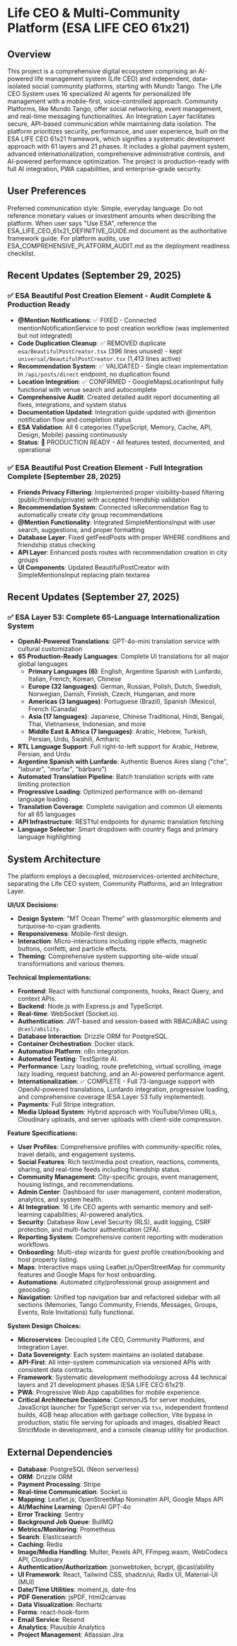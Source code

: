 # Life CEO & Multi-Community Platform (ESA LIFE CEO 61x21)

## Overview

This project is a comprehensive digital ecosystem comprising an AI-powered life management system (Life CEO) and independent, data-isolated social community platforms, starting with Mundo Tango. The Life CEO System uses 16 specialized AI agents for personalized life management with a mobile-first, voice-controlled approach. Community Platforms, like Mundo Tango, offer social networking, event management, and real-time messaging functionalities. An Integration Layer facilitates secure, API-based communication while maintaining data isolation. The platform prioritizes security, performance, and user experience, built on the ESA LIFE CEO 61x21 framework, which signifies a systematic development approach with 61 layers and 21 phases. It includes a global payment system, advanced internationalization, comprehensive administrative controls, and AI-powered performance optimization. The project is production-ready with full AI integration, PWA capabilities, and enterprise-grade security.

## User Preferences

Preferred communication style: Simple, everyday language.
Do not reference monetary values or investment amounts when describing the platform.
When user says "Use ESA", reference the ESA_LIFE_CEO_61x21_DEFINITIVE_GUIDE.md document as the authoritative framework guide.
For platform audits, use ESA_COMPREHENSIVE_PLATFORM_AUDIT.md as the deployment readiness checklist.

## Recent Updates (September 29, 2025)

### ✅ ESA Beautiful Post Creation Element - Audit Complete & Production Ready
- **@Mention Notifications**: ✅ FIXED - Connected mentionNotificationService to post creation workflow (was implemented but not integrated)
- **Code Duplication Cleanup**: ✅ REMOVED duplicate `esa/BeautifulPostCreator.tsx` (396 lines unused) - kept `universal/BeautifulPostCreator.tsx` (1,413 lines active)
- **Recommendation System**: ✅ VALIDATED - Single clean implementation in `/api/posts/direct` endpoint, no duplication found
- **Location Integration**: ✅ CONFIRMED - GoogleMapsLocationInput fully functional with venue search and autocomplete
- **Comprehensive Audit**: Created detailed audit report documenting all fixes, integrations, and system status
- **Documentation Updated**: Integration guide updated with @mention notification flow and completion status
- **ESA Validation**: All 6 categories (TypeScript, Memory, Cache, API, Design, Mobile) passing continuously
- **Status**: 🚀 PRODUCTION READY - All features tested, documented, and operational

### ✅ ESA Beautiful Post Creation Element - Full Integration Complete (September 28, 2025)
- **Friends Privacy Filtering**: Implemented proper visibility-based filtering (public/friends/private) with accepted friendship validation
- **Recommendation System**: Connected isRecommendation flag to automatically create city group recommendations
- **@Mention Functionality**: Integrated SimpleMentionsInput with user search, suggestions, and proper formatting
- **Database Layer**: Fixed getFeedPosts with proper WHERE conditions and friendship status checking
- **API Layer**: Enhanced posts routes with recommendation creation in city groups
- **UI Components**: Updated BeautifulPostCreator with SimpleMentionsInput replacing plain textarea

## Recent Updates (September 27, 2025)

### ✅ ESA Layer 53: Complete 65-Language Internationalization System
- **OpenAI-Powered Translations**: GPT-4o-mini translation service with cultural customization
- **65 Production-Ready Languages**: Complete UI translations for all major global languages
  - **Primary Languages (6)**: English, Argentine Spanish with Lunfardo, Italian, French, Korean, Chinese
  - **Europe (32 languages)**: German, Russian, Polish, Dutch, Swedish, Norwegian, Danish, Finnish, Czech, Hungarian, and more
  - **Americas (3 languages)**: Portuguese (Brazil), Spanish (Mexico), French (Canada)
  - **Asia (17 languages)**: Japanese, Chinese Traditional, Hindi, Bengali, Thai, Vietnamese, Indonesian, and more
  - **Middle East & Africa (7 languages)**: Arabic, Hebrew, Turkish, Persian, Urdu, Swahili, Amharic
- **RTL Language Support**: Full right-to-left support for Arabic, Hebrew, Persian, and Urdu
- **Argentine Spanish with Lunfardo**: Authentic Buenos Aires slang ("che", "laburar", "morfar", "bárbaro")
- **Automated Translation Pipeline**: Batch translation scripts with rate limiting protection
- **Progressive Loading**: Optimized performance with on-demand language loading
- **Translation Coverage**: Complete navigation and common UI elements for all 65 languages
- **API Infrastructure**: RESTful endpoints for dynamic translation fetching
- **Language Selector**: Smart dropdown with country flags and primary language highlighting

## System Architecture

The platform employs a decoupled, microservices-oriented architecture, separating the Life CEO system, Community Platforms, and an Integration Layer.

**UI/UX Decisions:**
- **Design System**: "MT Ocean Theme" with glassmorphic elements and turquoise-to-cyan gradients.
- **Responsiveness**: Mobile-first design.
- **Interaction**: Micro-interactions including ripple effects, magnetic buttons, confetti, and particle effects.
- **Theming**: Comprehensive system supporting site-wide visual transformations and various themes.

**Technical Implementations:**
- **Frontend**: React with functional components, hooks, React Query, and context APIs.
- **Backend**: Node.js with Express.js and TypeScript.
- **Real-time**: WebSocket (Socket.io).
- **Authentication**: JWT-based and session-based with RBAC/ABAC using `@casl/ability`.
- **Database Interaction**: Drizzle ORM for PostgreSQL.
- **Container Orchestration**: Docker stack.
- **Automation Platform**: n8n integration.
- **Automated Testing**: TestSprite AI.
- **Performance**: Lazy loading, route prefetching, virtual scrolling, image lazy loading, request batching, and an AI-powered performance agent.
- **Internationalization**: ✅ COMPLETE - Full 73-language support with OpenAI-powered translations, Lunfardo integration, progressive loading, and comprehensive coverage (ESA Layer 53 fully implemented).
- **Payments**: Full Stripe integration.
- **Media Upload System**: Hybrid approach with YouTube/Vimeo URLs, Cloudinary uploads, and server uploads with client-side compression.

**Feature Specifications:**
- **User Profiles**: Comprehensive profiles with community-specific roles, travel details, and engagement systems.
- **Social Features**: Rich text/media post creation, reactions, comments, sharing, and real-time feeds including friendship status.
- **Community Management**: City-specific groups, event management, housing listings, and recommendations.
- **Admin Center**: Dashboard for user management, content moderation, analytics, and system health.
- **AI Integration**: 16 Life CEO agents with semantic memory and self-learning capabilities; AI-powered analytics.
- **Security**: Database Row Level Security (RLS), audit logging, CSRF protection, and multi-factor authentication (2FA).
- **Reporting System**: Comprehensive content reporting with moderation workflows.
- **Onboarding**: Multi-step wizards for guest profile creation/booking and host property listing.
- **Maps**: Interactive maps using Leaflet.js/OpenStreetMap for community features and Google Maps for host onboarding.
- **Automations**: Automated city/professional group assignment and geocoding.
- **Navigation**: Unified top navigation bar and refactored sidebar with all sections (Memories, Tango Community, Friends, Messages, Groups, Events, Role Invitations) fully functional.

**System Design Choices:**
- **Microservices**: Decoupled Life CEO, Community Platforms, and Integration Layer.
- **Data Sovereignty**: Each system maintains an isolated database.
- **API-First**: All inter-system communication via versioned APIs with consistent data contracts.
- **Framework**: Systematic development methodology across 44 technical layers and 21 development phases (ESA LIFE CEO 61x21).
- **PWA**: Progressive Web App capabilities for mobile experience.
- **Critical Architecture Decisions**: CommonJS for server modules, JavaScript launcher for TypeScript server via `tsx`, independent frontend builds, 4GB heap allocation with garbage collection, Vite bypass in production, static file serving for uploads and images, disabled React StrictMode in development, and a console cleanup utility for production.

## External Dependencies

- **Database**: PostgreSQL (Neon serverless)
- **ORM**: Drizzle ORM
- **Payment Processing**: Stripe
- **Real-time Communication**: Socket.io
- **Mapping**: Leaflet.js, OpenStreetMap Nominatim API, Google Maps API
- **AI/Machine Learning**: OpenAI GPT-4o
- **Error Tracking**: Sentry
- **Background Job Queue**: BullMQ
- **Metrics/Monitoring**: Prometheus
- **Search**: Elasticsearch
- **Caching**: Redis
- **Image/Media Handling**: Multer, Pexels API, FFmpeg.wasm, WebCodecs API, Cloudinary
- **Authentication/Authorization**: jsonwebtoken, bcrypt, @casl/ability
- **UI Framework**: React, Tailwind CSS, shadcn/ui, Radix UI, Material-UI (MUI)
- **Date/Time Utilities**: moment.js, date-fns
- **PDF Generation**: jsPDF, html2canvas
- **Data Visualization**: Recharts
- **Forms**: react-hook-form
- **Email Service**: Resend
- **Analytics**: Plausible Analytics
- **Project Management**: Atlassian Jira